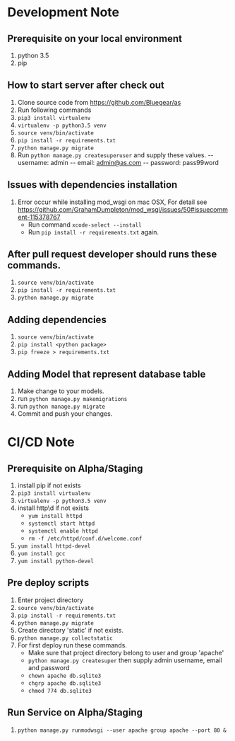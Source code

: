 # Development Note

## Prerequisite on your local environment
1. python 3.5
1. pip

## How to start server after check out
1. Clone source code from https://github.com/Bluegear/as
1. Run following commands 
1. `pip3 install virtualenv`
1. `virtualenv -p python3.5 venv`
1. `source venv/bin/activate`
1. `pip install -r requirements.txt`
1. `python manage.py migrate`
1. Run `python manage.py createsuperuser` and supply these values.
    -- username: admin
    -- email: admin@as.com
    -- password: pass99word


## Issues with dependencies installation
1. Error occur while installing mod_wsgi on mac OSX, For detail see https://github.com/GrahamDumpleton/mod_wsgi/issues/50#issuecomment-115378767
    - Run command `xcode-select --install`
    - Run `pip install -r requirements.txt` again.

## After pull request developer should runs these commands.
1. `source venv/bin/activate`
1. `pip install -r requirements.txt`
1. `python manage.py migrate`

## Adding dependencies
1. `source venv/bin/activate`
1. `pip install <python package>`
1. `pip freeze > requirements.txt`

## Adding Model that represent database table
1. Make change to your models.
1. run `python manage.py makemigrations`
1. run `python manage.py migrate`
1. Commit and push your changes.

# CI/CD Note

## Prerequisite on Alpha/Staging
1. install pip if not exists
1. `pip3 install virtualenv`
1. `virtualenv -p python3.5 venv`
1. install http\d if not exists
    - `yum install httpd`
    - `systemctl start httpd`
    - `systemctl enable httpd`
    - `rm -f /etc/httpd/conf.d/welcome.conf`
1. `yum install httpd-devel`
1. `yum install gcc`
1. `yum install python-devel`

## Pre deploy scripts
1. Enter project directory
1. `source venv/bin/activate`
1. `pip install -r requirements.txt`
1. `python manage.py migrate`
1. Create directory 'static' if not exists.
1. `python manage.py collectstatic`
1. For first deploy run these commands.
    - Make sure that project directory belong to user and group 'apache'
    - `python manage.py createsuper` then supply admin username, email and password
    - `chown apache db.sqlite3`
    - `chgrp apache db.sqlite3`
    - `chmod 774 db.sqlite3`

## Run Service on Alpha/Staging
1. `python manage.py runmodwsgi --user apache group apache --port 80 &`
